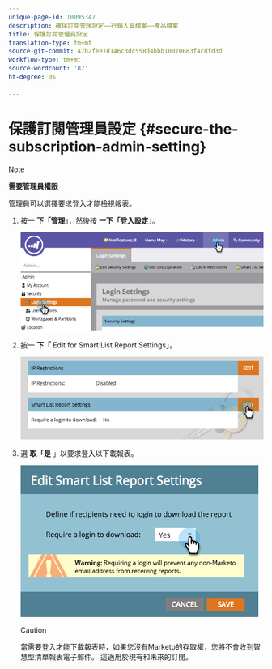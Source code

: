 ```yaml
---
unique-page-id: 10095347
description: 確保訂閱管理設定——行銷人員檔案——產品檔案
title: 保護訂閱管理員設定
translation-type: tm+mt
source-git-commit: 47b2fee7d146c3dc558d4bbb10070683f4cdfd3d
workflow-type: tm+mt
source-wordcount: '87'
ht-degree: 0%

---
```



# 保護訂閱管理員設定 {#secure-the-subscription-admin-setting}

>[!NOTE]
>
>**需要管理員權限**

管理員可以選擇要求登入才能檢視報表。

1. 按一 **下「管理**」，然後按 **一下「登入設定」**。

   ![](assets/image2015-4-29-12-3a46-3a14.png)

1. 按一 **下「** Edit for Smart List Report Settings」。

   ![](assets/image2015-4-29-12-3a50-3a50.png)

1. 選 **取「是** 」以要求登入以下載報表。

   ![](assets/image2015-4-29-12-3a53-3a7.png)

   >[!CAUTION]
   >
   >當需要登入才能下載報表時，如果您沒有Marketo的存取權，您將不會收到智慧型清單報表電子郵件。 這適用於現有和未來的訂閱。

